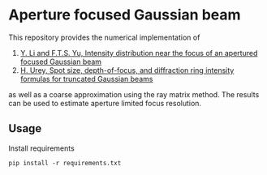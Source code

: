 # Aperture focused Gaussian beam

This repository provides the numerical implementation of

1. [Y. Li and F.T.S. Yu, Intensity distribution near the focus of an apertured focused Gaussian beam][1]
2. [H. Urey, Spot size, depth-of-focus, and diffraction ring intensity formulas for truncated Gaussian beams][2]

as well as a coarse approximation using the ray matrix method. The results can
be used to estimate aperture limited focus resolution.

[1]: https://www.sciencedirect.com/science/article/abs/pii/0030401889901971
[2]: https://www.osapublishing.org/ao/abstract.cfm?uri=ao-43-3-620

## Usage

Install requirements

```
pip install -r requirements.txt
```
